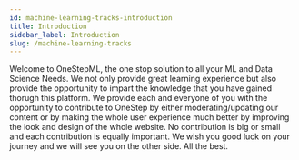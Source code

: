 ```yaml
---
id: machine-learning-tracks-introduction
title: Introduction
sidebar_label: Introduction
slug: /machine-learning-tracks
---
```


Welcome to OneStepML, the one stop solution to all your ML and Data Science Needs. We not only provide great learning experience but also provide the opportunity to impart the knowledge that you have gained thorugh this platform. We provide each and everyone of you with the opportunity to contribute to OneStep by either moderating/updating our content or by making the whole user experience much better by improving the look and design of the whole website. No contribution is big or small and each contribution is equally important. We wish you good luck on your journey and we will see you on the other side. All the best.